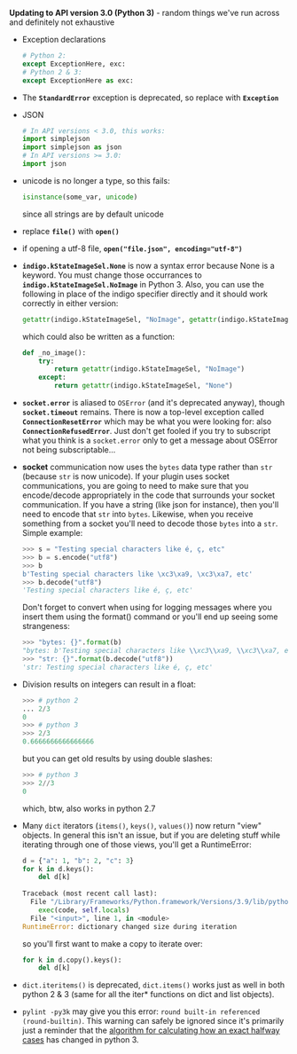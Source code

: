 **Updating to API version 3.0 (Python 3)** - random things we've run across and definitely not exhaustive

- Exception declarations 

  ```python
  # Python 2:
  except ExceptionHere, exc:
  # Python 2 & 3:
  except ExceptionHere as exc:
  ```

- The **`StandardError`** exception is deprecated, so replace with **`Exception`**

- JSON

  ```python
  # In API versions < 3.0, this works:
  import simplejson
  import simplejson as json
  # In API versions >= 3.0:
  import json
  ```

  

- unicode is no longer a type, so this fails:

  ```python
  isinstance(some_var, unicode)
  ```

  since all strings are by default unicode

- replace **`file()`** with **`open()`**

- if opening a utf-8 file, **`open("file.json", encoding="utf-8")`**

- **`indigo.kStateImageSel.None`** is now a syntax error because None is a keyword. You must change those occurrances to **`indigo.kStateImageSel.NoImage`** in Python 3. Also, you can use the following in place of the indigo specifier directly and it should work correctly in either version:

  ```python
  getattr(indigo.kStateImageSel, "NoImage", getattr(indigo.kStateImageSel, "None", ""))
  ```

  which could also be written as a function:

  ```python
  def _no_image():
      try:
          return getattr(indigo.kStateImageSel, "NoImage")
      except:
          return getattr(indigo.kStateImageSel, "None")
  ```

  

- **`socket.error`** is aliased to `OSError` (and it's deprecated anyway), though **`socket.timeout`** remains. There is now a top-level exception called **`ConnectionResetError`** which may be what you were looking for: also **`ConnectionRefusedError`**. Just don't get fooled if you try to subscript what you think is a `socket.error` only to get a message about OSError not being subscriptable...

- **socket** communication now uses the `bytes` data type rather than `str` (because `str` is now unicode). If your plugin uses socket communications, you are going to need to make sure that you encode/decode appropriately in the code that surrounds your socket communication. If you have a string (like json for instance), then you'll need to encode that `str` into `bytes`. Likewise, when you receive something from a socket you'll need to decode those `bytes` into a `str`. Simple example:

  ```python
  >>> s = "Testing special characters like é, ç, etc"
  >>> b = s.encode("utf8")
  >>> b
  b'Testing special characters like \xc3\xa9, \xc3\xa7, etc'
  >>> b.decode("utf8")
  'Testing special characters like é, ç, etc'
  ```

  Don't forget to convert when using for logging messages where you insert them using the format() command or you'll end up seeing some strangeness:

  ```python
  >>> "bytes: {}".format(b)
  "bytes: b'Testing special characters like \\xc3\\xa9, \\xc3\\xa7, etc'"
  >>> "str: {}".format(b.decode("utf8"))
  'str: Testing special characters like é, ç, etc'
  ```

  

- Division results on integers can result in a float: 

  ```python
  >>> # python 2
  ... 2/3
  0
  >>> # python 3
  >>> 2/3
  0.6666666666666666
  ```

  but you can get old results by using double slashes:

  ```python
  >>> # python 3
  >>> 2//3
  0
  ```

  which, btw, also works in python 2.7

- Many `dict` iterators (`items()`, `keys()`, `values()`) now return "view" objects. In general this isn't an issue, but if you are deleting stuff while iterating through one of those views, you'll get a RuntimeError:

  ```python
  d = {"a": 1, "b": 2, "c": 3}
  for k in d.keys():
      del d[k]
      
  Traceback (most recent call last):
    File "/Library/Frameworks/Python.framework/Versions/3.9/lib/python3.9/code.py", line 90, in runcode
      exec(code, self.locals)
    File "<input>", line 1, in <module>
  RuntimeError: dictionary changed size during iteration
  
  ```

  so you'll first want to make a copy to iterate over:

  ```python
  for k in d.copy().keys():
      del d[k]
  ```

- `dict.iteritems()` is deprecated, `dict.items()` works just as well in both python 2 & 3 (same for all the iter* functions on dict and list objects).

- `pylint -py3k` may give you this error: `round built-in referenced (round-builtin)`. This warning can safely be ignored since it's primarily just a reminder that the [algorithm for calculating how an exact halfway cases](https://docs.python.org/3/whatsnew/3.0.html#builtins) has changed in python 3.

